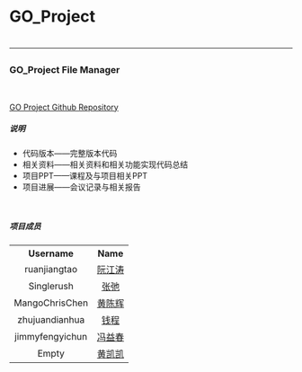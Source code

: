 <h1>GO_Project<h1>
<hr>
<h3>GO_Project File Manager</h4>
<br>

<span><a href="https://github.com/Singlerush/GO">GO Project Github Repository</a></span>
<br>
<h5>说明</h5>
<ul>
	<li>代码版本——完整版本代码</li>
	<li>相关资料——相关资料和相关功能实现代码总结</li>
	<li>项目PPT——课程及与项目相关PPT</li>
	<li>项目进展——会议记录与相关报告</li>
</ul>

<br>
<h5>项目成员</h5>
<table style="text-align:center;">
	<tr>
		<th>Username</th>
		<th>Name</th>
	</tr>
	<tr>
		<td>ruanjiangtao</td>
		<td><a href="https://github.com/ruanjiangtao">阮江涛</a></td>
	</tr>
	<tr>
		<td>Singlerush</td>
		<td><a href="https://github.com/Singlerush">张弛</a></td>
	</tr>
	<tr>
		<td>MangoChrisChen</td>
		<td><a href="https://github.com/MangoChrisChen">黄陈辉</a></td>
	</tr>
	<tr>
		<td>zhujuandianhua</td>
		<td><a href="https://github.com/zhujuandianhua">钱程</a></td>
	</tr>
	<tr>
		<td>jimmyfengyichun</td>
		<td><a href="https://github.com/jimmyfengyichun">冯益春</a></td>
	</tr>
	<tr>
		<td>Empty</td>
		<td><a href="https://github.com/Empty">黄凯凯</a></td>
	</tr>
</table>
